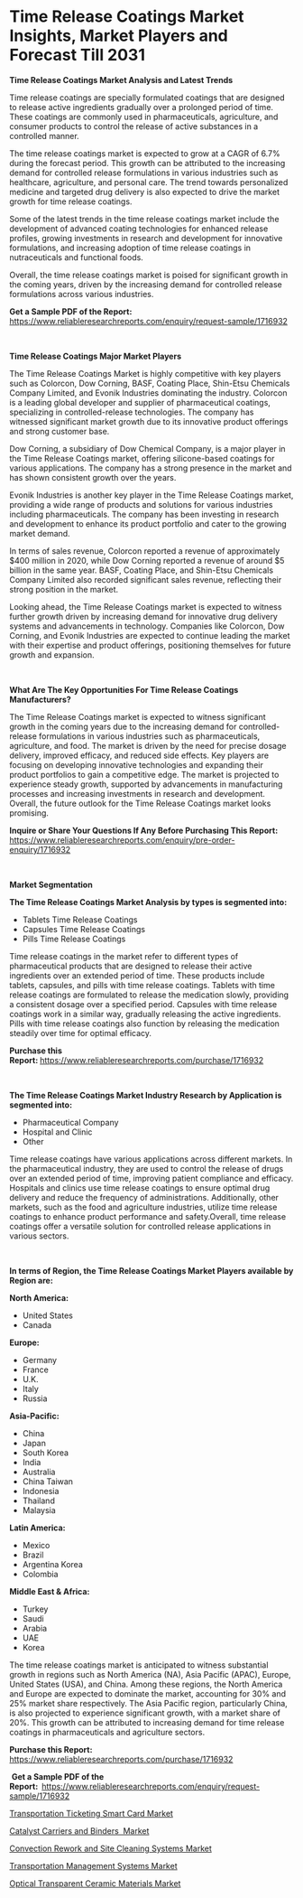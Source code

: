 <p><h1>Time Release Coatings Market Insights, Market Players and Forecast Till 2031</h1></p><p><strong>Time Release Coatings Market Analysis and Latest Trends</strong></p>
<p><p>Time release coatings are specially formulated coatings that are designed to release active ingredients gradually over a prolonged period of time. These coatings are commonly used in pharmaceuticals, agriculture, and consumer products to control the release of active substances in a controlled manner.</p><p>The time release coatings market is expected to grow at a CAGR of 6.7% during the forecast period. This growth can be attributed to the increasing demand for controlled release formulations in various industries such as healthcare, agriculture, and personal care. The trend towards personalized medicine and targeted drug delivery is also expected to drive the market growth for time release coatings.</p><p>Some of the latest trends in the time release coatings market include the development of advanced coating technologies for enhanced release profiles, growing investments in research and development for innovative formulations, and increasing adoption of time release coatings in nutraceuticals and functional foods.</p><p>Overall, the time release coatings market is poised for significant growth in the coming years, driven by the increasing demand for controlled release formulations across various industries.</p></p>
<p><strong>Get a Sample PDF of the Report:&nbsp;</strong> <a href="https://www.reliableresearchreports.com/enquiry/request-sample/1716932">https://www.reliableresearchreports.com/enquiry/request-sample/1716932</a></p>
<p>&nbsp;</p>
<p><strong>Time Release Coatings Major Market Players</strong></p>
<p><p>The Time Release Coatings Market is highly competitive with key players such as Colorcon, Dow Corning, BASF, Coating Place, Shin-Etsu Chemicals Company Limited, and Evonik Industries dominating the industry. Colorcon is a leading global developer and supplier of pharmaceutical coatings, specializing in controlled-release technologies. The company has witnessed significant market growth due to its innovative product offerings and strong customer base.</p><p>Dow Corning, a subsidiary of Dow Chemical Company, is a major player in the Time Release Coatings market, offering silicone-based coatings for various applications. The company has a strong presence in the market and has shown consistent growth over the years.</p><p>Evonik Industries is another key player in the Time Release Coatings market, providing a wide range of products and solutions for various industries including pharmaceuticals. The company has been investing in research and development to enhance its product portfolio and cater to the growing market demand.</p><p>In terms of sales revenue, Colorcon reported a revenue of approximately $400 million in 2020, while Dow Corning reported a revenue of around $5 billion in the same year. BASF, Coating Place, and Shin-Etsu Chemicals Company Limited also recorded significant sales revenue, reflecting their strong position in the market.</p><p>Looking ahead, the Time Release Coatings market is expected to witness further growth driven by increasing demand for innovative drug delivery systems and advancements in technology. Companies like Colorcon, Dow Corning, and Evonik Industries are expected to continue leading the market with their expertise and product offerings, positioning themselves for future growth and expansion.</p></p>
<p>&nbsp;</p>
<p><strong>What Are The Key Opportunities For Time Release Coatings Manufacturers?</strong></p>
<p><p>The Time Release Coatings market is expected to witness significant growth in the coming years due to the increasing demand for controlled-release formulations in various industries such as pharmaceuticals, agriculture, and food. The market is driven by the need for precise dosage delivery, improved efficacy, and reduced side effects. Key players are focusing on developing innovative technologies and expanding their product portfolios to gain a competitive edge. The market is projected to experience steady growth, supported by advancements in manufacturing processes and increasing investments in research and development. Overall, the future outlook for the Time Release Coatings market looks promising.</p></p>
<p><strong>Inquire or Share Your Questions If Any Before Purchasing This Report:</strong> <a href="https://www.reliableresearchreports.com/enquiry/pre-order-enquiry/1716932">https://www.reliableresearchreports.com/enquiry/pre-order-enquiry/1716932</a></p>
<p>&nbsp;</p>
<p><strong>Market Segmentation</strong></p>
<p><strong>The Time Release Coatings Market Analysis by types is segmented into:</strong></p>
<p><ul><li>Tablets Time Release Coatings</li><li>Capsules Time Release Coatings</li><li>Pills Time Release Coatings</li></ul></p>
<p><p>Time release coatings in the market refer to different types of pharmaceutical products that are designed to release their active ingredients over an extended period of time. These products include tablets, capsules, and pills with time release coatings. Tablets with time release coatings are formulated to release the medication slowly, providing a consistent dosage over a specified period. Capsules with time release coatings work in a similar way, gradually releasing the active ingredients. Pills with time release coatings also function by releasing the medication steadily over time for optimal efficacy.</p></p>
<p><strong>Purchase this Report:&nbsp;</strong><a href="https://www.reliableresearchreports.com/purchase/1716932">https://www.reliableresearchreports.com/purchase/1716932</a></p>
<p>&nbsp;</p>
<p><strong>The Time Release Coatings Market Industry Research by Application is segmented into:</strong></p>
<p><ul><li>Pharmaceutical Company</li><li>Hospital and Clinic</li><li>Other</li></ul></p>
<p><p>Time release coatings have various applications across different markets. In the pharmaceutical industry, they are used to control the release of drugs over an extended period of time, improving patient compliance and efficacy. Hospitals and clinics use time release coatings to ensure optimal drug delivery and reduce the frequency of administrations. Additionally, other markets, such as the food and agriculture industries, utilize time release coatings to enhance product performance and safety.Overall, time release coatings offer a versatile solution for controlled release applications in various sectors.</p></p>
<p>&nbsp;</p>
<p><strong>In terms of Region, the Time Release Coatings Market Players available by Region are:</strong></p>
<p>
    <p> <strong> North America: </strong>
        <ul>
            <li>United States</li>
            <li>Canada</li>
        </ul>
        </p> 
    <p> <strong> Europe: </strong>
        <ul>
            <li>Germany</li>
            <li>France</li>
            <li>U.K.</li>
            <li>Italy</li>
            <li>Russia</li>
        </ul>
        </p> 
    <p> <strong> Asia-Pacific: </strong>
        <ul>
            <li>China</li>
            <li>Japan</li>
            <li>South Korea</li>
            <li>India</li>
            <li>Australia</li>
            <li>China Taiwan</li>
            <li>Indonesia</li>
            <li>Thailand</li>
            <li>Malaysia</li>
        </ul>
        </p> 
    <p> <strong> Latin America: </strong>
        <ul>
            <li>Mexico</li>
            <li>Brazil</li>
            <li>Argentina Korea</li>
            <li>Colombia</li>
        </ul>
        </p> 
    <p> <strong> Middle East & Africa: </strong>
        <ul>
            <li>Turkey</li>
            <li>Saudi</li>
            <li>Arabia</li>
            <li>UAE</li>
            <li>Korea</li>
        </ul>
    </p>
    </p>
<p><p>The time release coatings market is anticipated to witness substantial growth in regions such as North America (NA), Asia Pacific (APAC), Europe, United States (USA), and China. Among these regions, the North America and Europe are expected to dominate the market, accounting for 30% and 25% market share respectively. The Asia Pacific region, particularly China, is also projected to experience significant growth, with a market share of 20%. This growth can be attributed to increasing demand for time release coatings in pharmaceuticals and agriculture sectors.</p></p>
<p><strong>Purchase this Report: </strong><a href="https://www.reliableresearchreports.com/purchase/1716932">https://www.reliableresearchreports.com/purchase/1716932</a></p>
<p>&nbsp;<strong>Get a Sample PDF of the Report:&nbsp;&nbsp;</strong><a href="https://www.reliableresearchreports.com/enquiry/request-sample/1716932">https://www.reliableresearchreports.com/enquiry/request-sample/1716932</a></p>
<p><strong></strong></p>
<p><p><a href="https://github.com/angelajermaine/Market-Research-Report-List-2/blob/main/transportation-ticketing-smart-card-market.md">Transportation Ticketing Smart Card Market</a></p><p><a href="https://issuu.com/reportprime-2/docs/catalyst-carriers-and-binders-market-size-2030.ppt">Catalyst Carriers and Binders  Market</a></p><p><a href="https://medium.com/@ameliahaleyi77567/decoding-convection-rework-and-site-cleaning-systems-market-metrics-market-share-trends-and-65a08656d687">Convection Rework and Site Cleaning Systems Market</a></p><p><a href="https://medium.com/@madelynhowe_34212/transportation-management-systems-market-trends-forecast-and-competitive-analysis-to-2031-6b4d5abba940">Transportation Management Systems Market</a></p><p><a href="https://issuu.com/reportprime-2/docs/optical-transparent-ceramic-materials-market-size-">Optical Transparent Ceramic Materials Market</a></p></p>